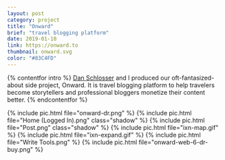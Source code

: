 ```yaml
---
layout: post
category: project
title: "Onward"
brief: "travel blogging platform"
date: 2019-01-10
link: https://onward.to
thumbnail: onward.svg
color: "#83C4FD"
---
```


{% contentfor intro %}
<a href="https://schlosser.io/">Dan Schlosser</a> and I produced our oft-fantasized-about side project, Onward. It is travel blogging platform to help travelers become storytellers and professional bloggers monetize their content better.
{% endcontentfor %}

{% include pic.html file="onward-dr.png" %}
{% include pic.html file="Home (Logged In).png" class="shadow" %}
{% include pic.html file="Post.png" class="shadow" %}
{% include pic.html file="ixn-map.gif" %}
{% include pic.html file="ixn-expand.gif" %}
{% include pic.html file="Write Tools.png" %}
{% include pic.html file="onward-web-6-dr-buy.png" %}
